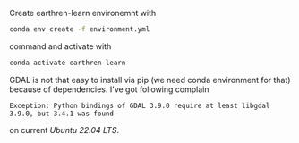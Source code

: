 Create earthren-learn environemnt with

```bash
conda env create -f environment.yml
```

command and activate with

```bash
conda activate earthren-learn
```

GDAL is not that easy to install via pip (we need conda environment for that) because of dependencies. I've got following complain

```
Exception: Python bindings of GDAL 3.9.0 require at least libgdal 3.9.0, but 3.4.1 was found
```

on current *Ubuntu 22.04 LTS*.

